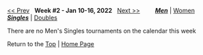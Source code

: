 <a name="top"></a>[<< Prev](men_singles_2145.md) &nbsp; **Week #2 - Jan 10-16, 2022** &nbsp; [Next >>](men_singles_2203.md) &nbsp;&nbsp;&nbsp;&nbsp;&nbsp;&nbsp;&nbsp; [***Men***](./men_singles_2202.md) &#124; [Women](./women_singles_2202.md) &nbsp;&nbsp;&nbsp;&nbsp;&nbsp; [***Singles***](./men_singles_2202.md) &#124; [Doubles](./men_doubles_2202.md)

There are no Men's Singles tournaments on the calendar this week

Return to the [Top](./men_singles_2202.md) &#124; [Home Page](../../index.md)
